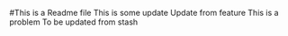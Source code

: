 #This is a Readme file
This is some update
Update from feature
This is a problem
To be updated from stash
